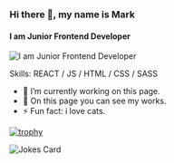 ### Hi there 👋, my name is Mark
#### I am Junior Frontend Developer

![I am Junior Frontend Developer](https://xakep.ru/wp-content/uploads/2018/08/180618/js-h.jpg)

Skills: REACT / JS / HTML / CSS / SASS 

- 🔭 I’m currently working on this page. 
- 👾 Оn this page you can see my works.
- ⚡ Fun fact: i love cats. 

[![trophy](https://github-profile-trophy.vercel.app/?username=MakrFrost&theme=onedark)](https://github.com/ryo-ma/github-profile-trophy)

![Jokes Card](https://readme-jokes.vercel.app/api)
